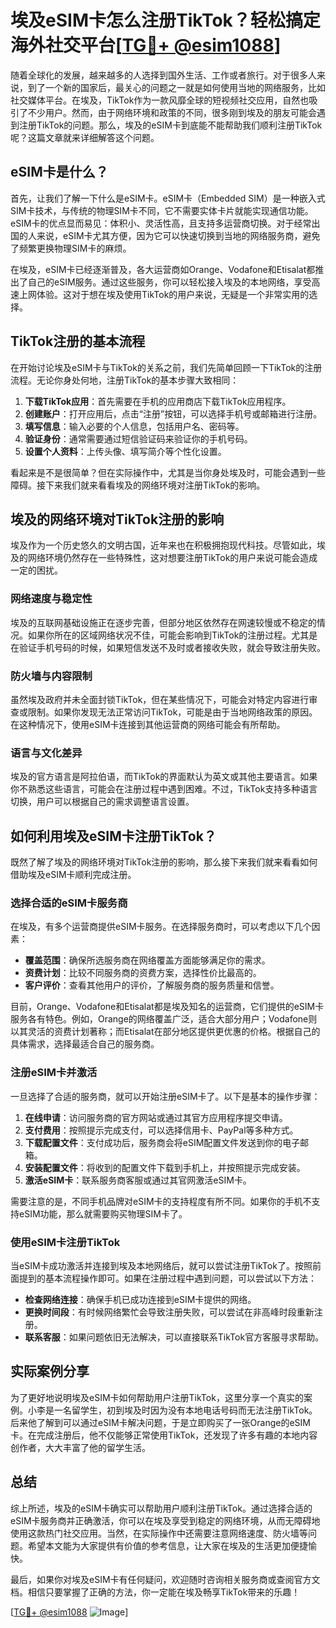 # 埃及eSIM卡怎么注册TikTok？轻松搞定海外社交平台[[TG💪+ @esim1088](https://t.me/s/esim1088)]

随着全球化的发展，越来越多的人选择到国外生活、工作或者旅行。对于很多人来说，到了一个新的国家后，最关心的问题之一就是如何使用当地的网络服务，比如社交媒体平台。在埃及，TikTok作为一款风靡全球的短视频社交应用，自然也吸引了不少用户。然而，由于网络环境和政策的不同，很多刚到埃及的朋友可能会遇到注册TikTok的问题。那么，埃及的eSIM卡到底能不能帮助我们顺利注册TikTok呢？这篇文章就来详细解答这个问题。

## eSIM卡是什么？

首先，让我们了解一下什么是eSIM卡。eSIM卡（Embedded SIM）是一种嵌入式SIM卡技术，与传统的物理SIM卡不同，它不需要实体卡片就能实现通信功能。eSIM卡的优点显而易见：体积小、灵活性高，且支持多运营商切换。对于经常出国的人来说，eSIM卡尤其方便，因为它可以快速切换到当地的网络服务商，避免了频繁更换物理SIM卡的麻烦。

在埃及，eSIM卡已经逐渐普及，各大运营商如Orange、Vodafone和Etisalat都推出了自己的eSIM服务。通过这些服务，你可以轻松接入埃及的本地网络，享受高速上网体验。这对于想在埃及使用TikTok的用户来说，无疑是一个非常实用的选择。

## TikTok注册的基本流程

在开始讨论埃及eSIM卡与TikTok的关系之前，我们先简单回顾一下TikTok的注册流程。无论你身处何地，注册TikTok的基本步骤大致相同：

1. **下载TikTok应用**：首先需要在手机的应用商店下载TikTok应用程序。
2. **创建账户**：打开应用后，点击“注册”按钮，可以选择手机号或邮箱进行注册。
3. **填写信息**：输入必要的个人信息，包括用户名、密码等。
4. **验证身份**：通常需要通过短信验证码来验证你的手机号码。
5. **设置个人资料**：上传头像、填写简介等个性化设置。

看起来是不是很简单？但在实际操作中，尤其是当你身处埃及时，可能会遇到一些障碍。接下来我们就来看看埃及的网络环境对注册TikTok的影响。

## 埃及的网络环境对TikTok注册的影响

埃及作为一个历史悠久的文明古国，近年来也在积极拥抱现代科技。尽管如此，埃及的网络环境仍然存在一些特殊性，这对想要注册TikTok的用户来说可能会造成一定的困扰。

### 网络速度与稳定性

埃及的互联网基础设施正在逐步完善，但部分地区依然存在网速较慢或不稳定的情况。如果你所在的区域网络状况不佳，可能会影响到TikTok的注册过程。尤其是在验证手机号码的时候，如果短信发送不及时或者接收失败，就会导致注册失败。

### 防火墙与内容限制

虽然埃及政府并未全面封锁TikTok，但在某些情况下，可能会对特定内容进行审查或限制。如果你发现无法正常访问TikTok，可能是由于当地网络政策的原因。在这种情况下，使用eSIM卡连接到其他运营商的网络可能会有所帮助。

### 语言与文化差异

埃及的官方语言是阿拉伯语，而TikTok的界面默认为英文或其他主要语言。如果你不熟悉这些语言，可能会在注册过程中遇到困难。不过，TikTok支持多种语言切换，用户可以根据自己的需求调整语言设置。

## 如何利用埃及eSIM卡注册TikTok？

既然了解了埃及的网络环境对TikTok注册的影响，那么接下来我们就来看看如何借助埃及eSIM卡顺利完成注册。

### 选择合适的eSIM卡服务商

在埃及，有多个运营商提供eSIM卡服务。在选择服务商时，可以考虑以下几个因素：

- **覆盖范围**：确保所选服务商在网络覆盖方面能够满足你的需求。
- **资费计划**：比较不同服务商的资费方案，选择性价比最高的。
- **客户评价**：查看其他用户的评价，了解服务商的服务质量和信誉。

目前，Orange、Vodafone和Etisalat都是埃及知名的运营商，它们提供的eSIM卡服务各有特色。例如，Orange的网络覆盖广泛，适合大部分用户；Vodafone则以其灵活的资费计划著称；而Etisalat在部分地区提供更优惠的价格。根据自己的具体需求，选择最适合自己的服务商。

### 注册eSIM卡并激活

一旦选择了合适的服务商，就可以开始注册eSIM卡了。以下是基本的操作步骤：

1. **在线申请**：访问服务商的官方网站或通过其官方应用程序提交申请。
2. **支付费用**：按照提示完成支付，可以选择信用卡、PayPal等多种方式。
3. **下载配置文件**：支付成功后，服务商会将eSIM配置文件发送到你的电子邮箱。
4. **安装配置文件**：将收到的配置文件下载到手机上，并按照提示完成安装。
5. **激活eSIM卡**：联系服务商客服或通过其官网激活eSIM卡。

需要注意的是，不同手机品牌对eSIM卡的支持程度有所不同。如果你的手机不支持eSIM功能，那么就需要购买物理SIM卡了。

### 使用eSIM卡注册TikTok

当eSIM卡成功激活并连接到埃及本地网络后，就可以尝试注册TikTok了。按照前面提到的基本流程操作即可。如果在注册过程中遇到问题，可以尝试以下方法：

- **检查网络连接**：确保手机已成功连接到eSIM卡提供的网络。
- **更换时间段**：有时候网络繁忙会导致注册失败，可以尝试在非高峰时段重新注册。
- **联系客服**：如果问题依旧无法解决，可以直接联系TikTok官方客服寻求帮助。

## 实际案例分享

为了更好地说明埃及eSIM卡如何帮助用户注册TikTok，这里分享一个真实的案例。小李是一名留学生，初到埃及时因为没有本地电话号码而无法注册TikTok。后来他了解到可以通过eSIM卡解决问题，于是立即购买了一张Orange的eSIM卡。在完成注册后，他不仅能够正常使用TikTok，还发现了许多有趣的本地内容创作者，大大丰富了他的留学生活。

## 总结

综上所述，埃及的eSIM卡确实可以帮助用户顺利注册TikTok。通过选择合适的eSIM卡服务商并正确激活，你可以在埃及享受到稳定的网络环境，从而无障碍地使用这款热门社交应用。当然，在实际操作中还需要注意网络速度、防火墙等问题。希望本文能为大家提供有价值的参考信息，让大家在埃及的生活更加便捷愉快。

最后，如果你对埃及eSIM卡有任何疑问，欢迎随时咨询相关服务商或查阅官方文档。相信只要掌握了正确的方法，你一定能在埃及畅享TikTok带来的乐趣！

[[TG💪+ @esim1088](https://t.me/s/esim1088) ![Image](https://i.postimg.cc/4NQfJmqS/Snipaste-2025-05-13-00-14-12.png)]